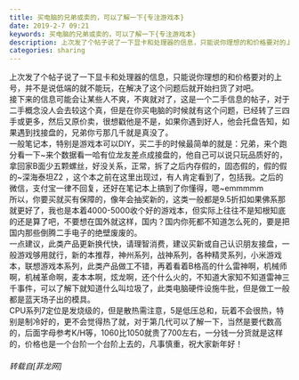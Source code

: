 ```yaml
---
title: 买电脑的兄弟或卖的，可以了解一下{专注游戏本}
date: 2019-2-7 09:21
keywords: 买电脑的兄弟或卖的，可以了解一下{专注游戏本}
description: 上次发了个帖子说了一下显卡和处理器的信息，只能说你理想的和价格要对的上号，并不是说低端的就不能玩，在解决了这个问题后就开始扫货了对吧。接下来的信息可能会让某些人不爽，不爽就对了，这是一个二手信息的帖子，对于二手概念没人会去较这个真，但是在你买电脑的时候就有这个问题，已经转了三四手或更多，然后又原价卖，很想戳他是不是，如果你遇到好人，他会托盘告知，如果遇到找接盘的，兄弟你亏那几千就是真没了。一般笔记本，特别是游戏本可以DIY，买二手的时候最简单的就是：兄弟，来个跑分看一下~来个数据看一哈有位龙友差点成接盘的，他自己可以说只玩品质好的，拿回家B面少五颗螺丝，好没关系，正常，拆了之后内存假的，固态假的，假的假的~深海泰坦Z2 ，这个本之前在这里出现过，有人肯定看到了，包括我。之后的微信，支付宝一律不回复，还好在笔记本上搞到了你懂得，嗯~emmmmm所以，你要买就买有保障的，像年会抽奖新的，这类一般都是9.5折扣如果佛系那就更好了，我也是本着4000-5000收个好的游戏本，但实际上往往不是知根知底的还是算了吧，不要想在国外就这样，国内？国内你死都不知道怎么死的，要是把国内那些倒腾二手电子的绝壁废废的。一点建议，此类产品更新换代快，请理智消费，建议买新或自己认识朋友接盘，一般游戏够用就行，新的本推荐，神州系列，战神系列，各种精灵系列，小米游戏本，联想游戏本系列，此类产品做工不错，再着看着B格高的什么雷神啊，机械师啊，机械革命啊，麦本本啊，炫龙啊，还个什么火的，不知道大家知不知道雷神三千事件，可以了解下就知道什么叫垃圾了，此类电脑硬件设施牛批，但是做工一般都是蓝天场子出的模具。CPU系列7定位是发烧级的，但是散热需注意，5是低压总和，玩着不会很热，特别是制冷好的，更不会觉得热了就，对于第几代可以了解一下，当然是要代数高的，后面字母参考K/H等，1060比1050就贵了700左右，一分钱一分货就是这样的，价格也是一个台阶一个台阶上去的，凡事慎重，祝大家新年好！
categories: sharing
---
```

<td class="t_f" id="postmessage_2937396">

上次发了个帖子说了一下显卡和处理器的信息，只能说你理想的和价格要对的上号，并不是说低端的就不能玩，在解决了这个问题后就开始扫货了对吧。<br/>
接下来的信息可能会让某些人不爽，不爽就对了，这是一个二手信息的帖子，对于二手概念没人会去较这个真，但是在你买电脑的时候就有这个问题，已经转了三四手或更多，然后又原价卖，<img alt="" border="0" onclick="" onmouseover="" smilieid="132" src="static/image/smiley/default/huffy.gif"/>很想戳他是不是，如果你遇到好人，他会托盘告知，如果遇到找接盘的，兄弟你亏那几千就是真没了。<br/>
一般笔记本，特别是游戏本可以DIY，买二手的时候最简单的就是：兄弟，来个跑分看一下~来个数据看一哈<img alt="" border="0" onclick="" onmouseover="" smilieid="12" src="static/image/smiley/default/lol.gif"/>有位龙友差点成接盘的，他自己可以说只玩品质好的，拿回家B面少五颗螺丝，好没关系，正常，拆了之后内存假的，固态假的，假的假的~深海泰坦Z2 ，这个本之前在这里出现过，有人肯定看到了，包括我。之后的微信，支付宝一律不回复，还好在笔记本上搞到了你懂得，嗯~emmmmm<br/>
<img alt="" border="0" onclick="" onmouseover="" smilieid="131" src="static/image/smiley/default/lol.gif"/>所以，你要买就买有保障的，像年会抽奖新的，这类一般都是9.5折扣如果佛系那就更好了，我也是本着4000-5000收个好的游戏本，但实际上往往不是知根知底的还是算了吧，不要想在国外就这样，国内？国内你死都不知道怎么死的，要是把国内那些倒腾二手电子的绝壁废废的。<br/>
一点建议，此类产品更新换代快，请理智消费，建议买新或自己认识朋友接盘，一般游戏够用就行，新的本推荐，神州系列，战神系列，各种精灵系列，小米游戏本，联想游戏本系列，此类产品做工不错，再着看着B格高的什么雷神啊，机械师啊，机械革命啊，麦本本啊，炫龙啊，还个什么火的，不知道大家知不知道雷神三千事件，可以了解下就知道什么叫垃圾了，此类电脑硬件设施牛批，但是做工一般都是蓝天场子出的模具。<br/>
CPU系列7定位是发烧级的，但是散热需注意，5是低压总和，玩着不会很热，特别是制冷好的，更不会觉得热了就，对于第几代可以了解一下，当然是要代数高的，后面字母参考K/H等，1060比1050就贵了700左右，一分钱一分货就是这样的，价格也是一个台阶一个台阶上去的，凡事慎重，祝大家新年好！</td>
###### 转载自[菲龙网]